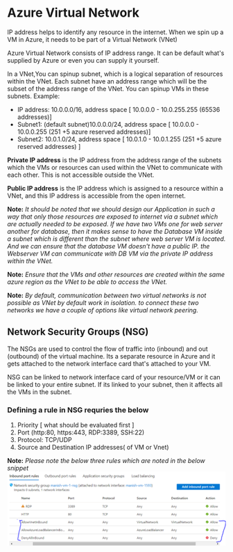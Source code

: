 # Azure Virtual Network

IP address helps to identify any resource in the internet.
When we spin up a VM in Azure, it needs to be part of a Virtual Network (VNet)

Azure Virtual Network consists of IP address range. It can be default what's supplied by Azure or even you can supply it yourself.

In a VNet,You can spinup subnet, which is a logical separation of resources within the VNet. Each subnet have an address range which will be the subset of the address range of the VNet. You can spinup VMs in these subnets.
Example:

- IP address: 10.0.0.0/16, address space \[ 10.0.0.0 - 10.0.255.255 (65536 addresses)\]
- Subnet1: (default subnet)10.0.0.0/24, address space \[ 10.0.0.0 - 10.0.0.255 (251 +5 azure reserved addresses)\]
- Subnet2: 10.0.1.0/24, address space \[ 10.0.1.0 - 10.0.1.255 (251 +5 azure reserved addresses) \]

**Private IP address** is the IP address from the address range of the subnets which the VMs or resources can used within the VNet to communicate with each other. This is not accessible outside the VNet.

**Public IP address** is the IP address which is assigned to a resource within a VNet, and this IP address is accessible from the open internet.

**Note:** _*It should be noted that we should design our Application in such a way that only those resources are exposed to internet via a subnet which are actually needed to be exposed. If we have two VMs one for web server another for database, then it makes sense to have the Database VM inside a subnet which is different than the subnet where web server VM is located. And we can ensure that the database VM doesn't have a public IP. the Webserver VM can communicate with DB VM via the private IP address within the VNet.*_

**Note:** _*Ensure that the VMs and other resources are created within the same azure region as the VNet to be able to access the VNet.*_

**Note:** _*By default, communication between two virtual networks is not possible as VNet by default work in isolation. to connect these two networks we have a couple of options like virtual network peering.*_

## Network Security Groups (NSG)

The NSGs are used to control the flow of traffic into (inbound) and out (outbound) of the virtual machine.
Its a separate resource in Azure and it gets attached to the network interface card that's attached to your VM.

NSG can be linked to network interface card of your resource/VM or it can be linked to your entire subnet. If its linked to your subnet, then it affects all the VMs in the subnet.

### Defining a rule in NSG requries the below

1. Priority \[ what should be evaluated first \]
2. Port (http:80, https:443, RDP:3389, SSH:22)
3. Protocol: TCP/UDP
4. Source and Destination IP addresses( of VM or Vnet)

**Note:** _*Please note the below three rules which are noted in the below snippet*_
![NSG rules](./images/4.png)
